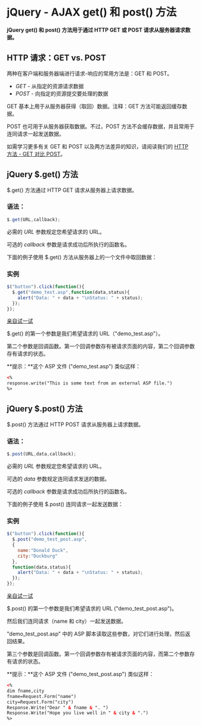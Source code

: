 # jQuery - AJAX get() 和 post() 方法



**jQuery get() 和 post() 方法用于通过 HTTP GET 或 POST 请求从服务器请求数据。**

## HTTP 请求：GET vs. POST

两种在客户端和服务器端进行请求-响应的常用方法是：GET 和 POST。

- *GET* - 从指定的资源请求数据
- *POST* - 向指定的资源提交要处理的数据

GET 基本上用于从服务器获得（取回）数据。注释：GET 方法可能返回缓存数据。

POST 也可用于从服务器获取数据。不过，POST 方法不会缓存数据，并且常用于连同请求一起发送数据。

如需学习更多有关 GET 和 POST 以及两方法差异的知识，请阅读我们的 [HTTP 方法 - GET 对比 POST](https://www.w3school.com.cn/tags/html_ref_httpmethods.asp)。

## jQuery $.get() 方法

$.get() 方法通过 HTTP GET 请求从服务器上请求数据。

### 语法：

```js
$.get(URL,callback);
```

必需的 *URL* 参数规定您希望请求的 URL。

可选的 *callback* 参数是请求成功后所执行的函数名。

下面的例子使用 $.get() 方法从服务器上的一个文件中取回数据：

### 实例

```js
$("button").click(function(){
  $.get("demo_test.asp",function(data,status){
    alert("Data: " + data + "\nStatus: " + status);
  });
});
```

[亲自试一试](https://www.w3school.com.cn/tiy/t.asp?f=jquery_ajax_get)

$.get() 的第一个参数是我们希望请求的 URL（"demo_test.asp"）。

第二个参数是回调函数。第一个回调参数存有被请求页面的内容，第二个回调参数存有请求的状态。

**提示：**这个 ASP 文件 ("demo_test.asp") 类似这样：

```html
<%
response.write("This is some text from an external ASP file.")
%>
```

## jQuery $.post() 方法

$.post() 方法通过 HTTP POST 请求从服务器上请求数据。

### 语法：

```js
$.post(URL,data,callback);
```

必需的 *URL* 参数规定您希望请求的 URL。

可选的 *data* 参数规定连同请求发送的数据。

可选的 *callback* 参数是请求成功后所执行的函数名。

下面的例子使用 $.post() 连同请求一起发送数据：

### 实例

```js
$("button").click(function(){
  $.post("demo_test_post.asp",
  {
    name:"Donald Duck",
    city:"Duckburg"
  },
  function(data,status){
    alert("Data: " + data + "\nStatus: " + status);
  });
});
```

[亲自试一试](https://www.w3school.com.cn/tiy/t.asp?f=jquery_ajax_post)

$.post() 的第一个参数是我们希望请求的 URL ("demo_test_post.asp")。

然后我们连同请求（name 和 city）一起发送数据。

"demo_test_post.asp" 中的 ASP 脚本读取这些参数，对它们进行处理，然后返回结果。

第三个参数是回调函数。第一个回调参数存有被请求页面的内容，而第二个参数存有请求的状态。

**提示：**这个 ASP 文件 ("demo_test_post.asp") 类似这样：

```html
<%
dim fname,city
fname=Request.Form("name")
city=Request.Form("city")
Response.Write("Dear " & fname & ". ")
Response.Write("Hope you live well in " & city & ".")
%>
```